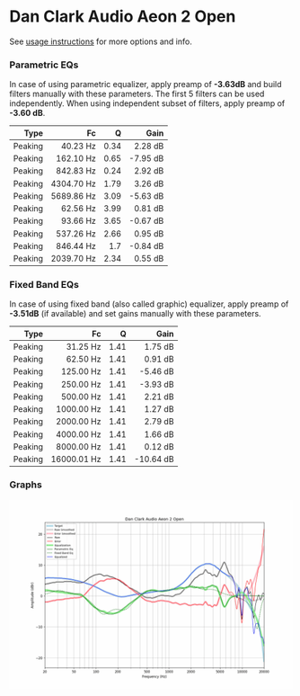# Dan Clark Audio Aeon 2 Open
See [usage instructions](https://github.com/jaakkopasanen/AutoEq#usage) for more options and info.

### Parametric EQs
In case of using parametric equalizer, apply preamp of **-3.63dB** and build filters manually
with these parameters. The first 5 filters can be used independently.
When using independent subset of filters, apply preamp of **-3.60 dB**.

| Type    | Fc         |    Q | Gain     |
|--------:|-----------:|-----:|---------:|
| Peaking | 40.23 Hz   | 0.34 | 2.28 dB  |
| Peaking | 162.10 Hz  | 0.65 | -7.95 dB |
| Peaking | 842.83 Hz  | 0.24 | 2.92 dB  |
| Peaking | 4304.70 Hz | 1.79 | 3.26 dB  |
| Peaking | 5689.86 Hz | 3.09 | -5.63 dB |
| Peaking | 62.56 Hz   | 3.99 | 0.81 dB  |
| Peaking | 93.66 Hz   | 3.65 | -0.67 dB |
| Peaking | 537.26 Hz  | 2.66 | 0.95 dB  |
| Peaking | 846.44 Hz  | 1.7  | -0.84 dB |
| Peaking | 2039.70 Hz | 2.34 | 0.55 dB  |

### Fixed Band EQs
In case of using fixed band (also called graphic) equalizer, apply preamp of **-3.51dB**
(if available) and set gains manually with these parameters.

| Type    | Fc          |    Q | Gain      |
|--------:|------------:|-----:|----------:|
| Peaking | 31.25 Hz    | 1.41 | 1.75 dB   |
| Peaking | 62.50 Hz    | 1.41 | 0.91 dB   |
| Peaking | 125.00 Hz   | 1.41 | -5.46 dB  |
| Peaking | 250.00 Hz   | 1.41 | -3.93 dB  |
| Peaking | 500.00 Hz   | 1.41 | 2.21 dB   |
| Peaking | 1000.00 Hz  | 1.41 | 1.27 dB   |
| Peaking | 2000.00 Hz  | 1.41 | 2.79 dB   |
| Peaking | 4000.00 Hz  | 1.41 | 1.66 dB   |
| Peaking | 8000.00 Hz  | 1.41 | 0.12 dB   |
| Peaking | 16000.01 Hz | 1.41 | -10.64 dB |

### Graphs
![](./Dan%20Clark%20Audio%20Aeon%202%20Open.png)